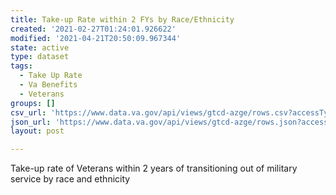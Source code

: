 ```yaml
---
title: Take-up Rate within 2 FYs by Race/Ethnicity
created: '2021-02-27T01:24:01.926622'
modified: '2021-04-21T20:50:09.967344'
state: active
type: dataset
tags:
  - Take Up Rate
  - Va Benefits
  - Veterans
groups: []
csv_url: 'https://www.data.va.gov/api/views/gtcd-azge/rows.csv?accessType=DOWNLOAD'
json_url: 'https://www.data.va.gov/api/views/gtcd-azge/rows.json?accessType=DOWNLOAD'
layout: post

---
```

Take-up rate of Veterans within 2 years of transitioning out of military service by race and ethnicity
